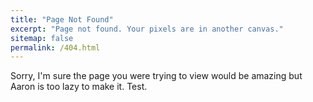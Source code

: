 ```yaml
---
title: "Page Not Found"
excerpt: "Page not found. Your pixels are in another canvas."
sitemap: false
permalink: /404.html
---
```


Sorry, I'm sure the page you were trying to view would be amazing but Aaron is too lazy to make it. Test.
